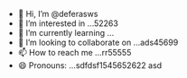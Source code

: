 - 👋 Hi, I’m @deferasws
- 👀 I’m interested in ...52263
- 🌱 I’m currently learning ...
- 💞️ I’m looking to collaborate on ...ads45699
- 📫 How to reach me ...rr55555
- 😄 Pronouns: ...sdfdsf1545652622
asd
<!---5445sdf455dhf5445
deferasws/deferasws is a ✨ special ✨ repository because its `README.md` (this file) appears on your GitHub profile.
You can click the Preview link to take a look at your changes.2062
--->
